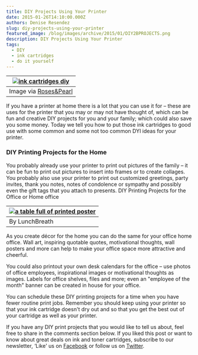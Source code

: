 ```yaml
---
title: DIY Projects Using Your Printer
date: 2015-01-26T14:10:00.000Z
authors: Denise Resendez
slug: diy-projects-using-your-printer
featured_image: /blog/images/archive/2015/01/DIY2BPROJECTS.png
description: DIY Projects Using Your Printer
tags:
  - DIY
  - ink cartridges
  - do it yourself
---
```

| [![ink cartridges diy](/blog/images/DIY-PROJECTS.png "DIY Projects Using Your Printer")](/blog/images/DIY-PROJECTS.png) |
| ----------------------------------------------------------------------------------------------------------------------- |
| Image via [Roses&Pearl](https://www.flickr.com/photos/rosesandpearls/5658449625/sizes/l)                                |

If you have a printer at home there is a lot that you can use it for – these are uses for the printer that you may or may not have thought of, which can be fun and creative DIY projects for you and your family; which could also save you some money. Today we tell you how to put those ink cartridges to good use with some common and some not too common DYI ideas for your printer.

### DIY Printing Projects for the Home

You probably already use your printer to print out pictures of the family – it can be fun to print out pictures to insert into frames or to create collages. You probably also use your printer to print out customized greetings, party invites, thank you notes, notes of condolence or sympathy and possibly even the gift tags that you attach to presents. DIY Printing Projects for the Office or Home office

| [![a table full of printed poster](/blog/images/4907605349-cbea8b4bcd-b.jpg)](/blog/images/4907605349-cbea8b4bcd-b.jpg) |
| ----------------------------------------------------------------------------------------- |
| By LunchBreath                                                                            |

As you create décor for the home you can do the same for your office home office. Wall art, inspiring quotable quotes, motivational thoughts, wall posters and more can help to make your office space more attractive and cheerful.

You could also printout your own desk calendars for the office – use photos of office employees, inspirational images or motivational thoughts as images. Labels for office shelves, files and more; even an "employee of the month" banner can be created in house for your office.

You can schedule these DIY printing projects for a time when you have fewer routine print jobs. Remember you should keep using your printer so that your ink cartridge doesn't dry out and so that you get the best out of your cartridge as well as your printer.

If you have any DIY print projects that you would like to tell us about, feel free to share in the comments section below. If you liked this post or want to know about great deals on ink and toner cartridges, subscribe to our newsletter, ‘Like' us on [Facebook](https://www.facebook.com/compandsave.ink) or follow us on [Twitter](https://twitter.com/#!/compandsave).